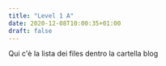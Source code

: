 ```yaml
---
title: "Level 1 A"
date: 2020-12-08T10:00:35+01:00
draft: false
---
```

Qui c'è la lista dei files dentro la cartella blog
